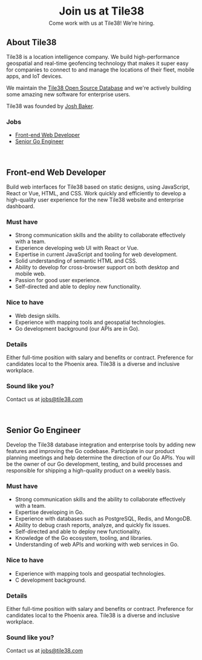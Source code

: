 <!-- 
layout: index.html
title:  Jobs - Tile38
class:  jobs
-->

<div style="text-align: center">
<h1 style="margin-bottom: 6px">Join us at Tile38</h1>
<div>Come work with us at Tile38! We’re hiring.</div>
</div>


## About Tile38

Tile38 is a location intelligence company. We build high-performance geospatial and real-time geofencing technology that makes it super easy for companies to connect to and manage the locations of their fleet, mobile apps, and IoT devices.

We maintain the <a href="https://github.com/tidwall/tile38">Tile38 Open Source Database</a> and we're actively building some amazing new software for enterprise users.

Tile38 was founded by <a href="https://github.com/tidwall">Josh Baker</a>. 

### Jobs

- [Front-end Web Developer](#front-end-web-developer)
- [Senior Go Engineer](#senior-go-engineer)

<div><br></div>

<a name="front-end-web-developer"></a>
## Front-end Web Developer

Build web interfaces for Tile38 based on static designs, using JavaScript, React or Vue, HTML, and CSS. Work quickly and efficiently to develop a high-quality user experience for the new Tile38 website and enterprise dashboard. 

### Must have

- Strong communication skills and the ability to collaborate effectively with a team.
- Experience developing web UI with React or Vue.
- Expertise in current JavaScript and tooling for web development.
- Solid understanding of semantic HTML and CSS.
- Ability to develop for cross-browser support on both desktop and mobile web.
- Passion for good user experience.
- Self-directed and able to deploy new functionality.

### Nice to have

- Web design skills.
- Experience with mapping tools and geospatial technologies.
- Go development background (our APIs are in Go).

### Details

Either full-time position with salary and benefits or contract. Preference for candidates local to the Phoenix area. Tile38 is a diverse and inclusive workplace.

### Sound like you?

Contact us at <a href="mailto:jobs@tile38.com">jobs@tile38.com</a>


<div><br></div>

<a name="senior-go-engineer"></a>
## Senior Go Engineer

Develop the Tile38 database integration and enterprise tools by adding new features and improving the Go codebase. Participate in our product planning meetings and help determine the direction of our Go APIs. You will be the owner of our Go development, testing, and build processes and responsible for shipping a high-quality product on a weekly basis.

### Must have

- Strong communication skills and the ability to collaborate effectively with a team.
- Expertise developing in Go.
- Experience with databases such as PostgreSQL, Redis, and MongoDB.
- Ability to debug crash reports, analyze, and quickly fix issues.
- Self-directed and able to deploy new functionality.
- Knowledge of the Go ecosystem, tooling, and libraries.
- Understanding of web APIs and working with web services in Go.

### Nice to have

- Experience with mapping tools and geospatial technologies.
- C development background.

### Details

Either full-time position with salary and benefits or contract. Preference for candidates local to the Phoenix area. Tile38 is a diverse and inclusive workplace.


### Sound like you?

Contact us at <a href="mailto:jobs@tile38.com">jobs@tile38.com</a>

